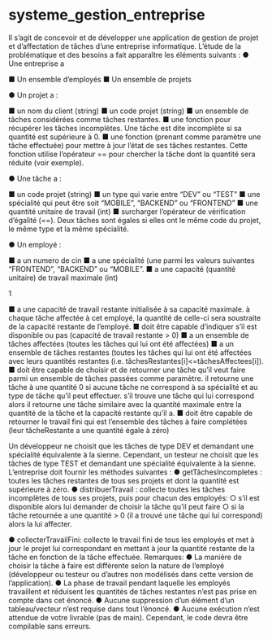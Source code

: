 # systeme_gestion_entreprise
Il s’agit de concevoir et de développer une application de gestion de projet et d’affectation de tâches d’une entreprise informatique.
L’étude de la problématique et des besoins a fait apparaître les éléments
suivants :
● Une entreprise a

■ Un ensemble d’employés
■ Un ensemble de projets

● Un projet a :

■ un nom du client (string)
■ un code projet (string)
■ un ensemble de tâches considérées comme tâches restantes.
■ une fonction pour récupérer les tâches incomplètes. Une tâche est dite incomplète
si sa quantité est supérieure à 0.
■ une fonction (prenant comme paramètre une tâche effectuée) pour mettre à jour
l’état de ses tâches restantes. Cette fonction utilise l’opérateur == pour chercher la
tâche dont la quantité sera réduite (voir exemple).

● Une tâche a :

■ un code projet (string)
■ un type qui varie entre “DEV” ou “TEST”
■ une spécialité qui peut être soit “MOBILE”, “BACKEND” ou “FRONTEND”
■ une quantité unitaire de travail (int)
■ surcharger l’opérateur de vérification d’égalité (==). Deux tâches sont égales si
elles ont le même code du projet, le même type et la même spécialité.

● Un employé :

■ a un numero de cin
■ a une spécialité (une parmi les valeurs suivantes “FRONTEND”, “BACKEND” ou
“MOBILE”.
■ a une capacité (quantité unitaire) de travail maximale (int)

1

■ a une capacité de travail restante initialisée à sa capacité maximale. à chaque
tâche affectée à cet employé, la quantité de celle-ci sera soustraite de la capacité
restante de l’employé.
■ doit être capable d’indiquer s’il est disponible ou pas (capacité de travail restante >
0)
■ a un ensemble de tâches affectées (toutes les tâches qui lui ont été affectées)
■ a un ensemble de tâches restantes (toutes les tâches qui lui ont été affectées
avec leurs quantités restantes
(i.e. tâchesRestantes[i]<=tâchesAffectees[i]).
■ doit être capable de choisir et de retourner une tâche qu’il veut faire parmi un
ensemble de tâches passées comme paramètre. il retourne une tâche à une
quantité 0 si aucune tâche ne correspond à sa spécialité et au type de tâche qu’il
peut effectuer. s’il trouve une tâche qui lui correspond alors il retourne une tâche
similaire avec la quantité maximale entre la quantité de la tâche et la capacité
restante qu’il a.
■ doit être capable de retourner le travail fini qui est l’ensemble des tâches à faire
complétées (leur tâcheRestante a une quantité égale à zéro)

Un développeur ne choisit que les tâches de type DEV et demandant une spécialité équivalente à la
sienne. Cependant, un testeur ne choisit que les tâches de type TEST et demandant une spécialité
équivalente à la sienne.
L’entreprise doit fournir les méthodes suivantes :
● getTâchesIncompletes : toutes les tâches restantes de tous ses projets et dont la quantité est
supérieure à zéro.
● distribuerTravail : collecte toutes les tâches incomplètes de tous ses projets, puis pour chacun
des employés:
○ s’il est disponible alors lui demander de choisir la tâche qu’il peut faire
○ si la tâche retournée a une quantité > 0 (il a trouvé une tâche qui lui correspond) alors la
lui affecter.

● collecterTravailFini: collecte le travail fini de tous les employés et met à jour le projet lui
correspondant en mettant à jour la quantité restante de la tâche en fonction de la tâche effectuée.
Remarques:
● La manière de choisir la tâche à faire est différente selon la nature de l’employé (développeur ou
testeur ou d’autres non modélisés dans cette version de l’application).
● La phase de travail pendant laquelle les employés travaillent et réduisent les quantités de tâches
restantes n’est pas prise en compte dans cet énoncé.
● Aucune suppression d’un élément d’un tableau/vecteur n’est requise dans tout l’énoncé.
● Aucune exécution n’est attendue de votre livrable (pas de main). Cependant, le code devra être
compilable sans erreurs.

